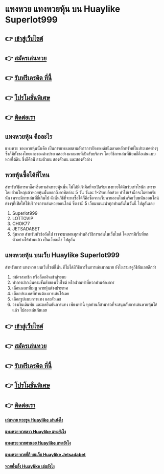 # แทงหวย แทงหวยหุ้น บน Huaylike Superlot999

## 👉 [เข้าสู่เว็บไซต์](https://bit.ly/3xtcDKy)
## 👉 [สมัครเล่นหวย](https://bit.ly/3UdnRN4)
## 👉 [รับฟรีเครดิต ที่นี้](https://bit.ly/3UdnRN4)
## 👉 [โปรโมชั่นพิเศษ](https://bit.ly/3UdnRN4)
## 👉 [ติดต่อเรา](https://bit.ly/3UdnRN4)

## แทงหวยหุ้น คืออะไร
แทงหวย ของหวยหุ้นนั้นคือ เป็นการแทงเลขตามอัตราการปิดของดัชนีตลาดหลักทรัพย์ในประเทศต่างๆ ซึ่งก็มีทั้งของไทยและของต่างประเทศอย่างมากมายที่เปิดรับบริการ โดยวิธีการเล่นที่นิยมก็คือเล่นแบบหวยใต้ดิน ซึ่งก็คือมี สามตัวบน สองตัวบน และสองตัวล่าง

## หวยหุ้นซื้อได้ที่ไหน
สำหรับวิธีการหาซื้อหรือหาเล่นหวยหุ้นนั้น ไม่ได้มีเจ้ามือที่จะเปิดรับแทงหวยใต้ดินรับเท่าไรนัก เพราะโดยส่วนใหญ่แล้วหวยหุ้นนั้นออกถึงอาทิตย์ละ 5 วัน วันละ 1-2รอบอีกด้วย ทำให้เจ้ามือจะไม่ค่อยรับนัก เพราะมีการเล่นที่ถี่เกินไป ดังนั้นวิธีที่จะหาซื้อได้ก็คือซื้อจากเว็บหวยออนไลน์หรือเว็บพนันออนไลน์ต่างๆที่เปิดให้ใช้บริการการเล่นหวยออนไลน์ ซึ่งเรามี 5 เว็บมาแนะนำทุกท่านกันในวันนี้ ไปดูกันเลย
1. Superlot999
2. LOTTOVIP
3. CHOK77
4. JETSADABET
5. ลุ้นหวย
สำหรับหัวข้อถัดไป เราจะมาสอนทุกท่านถึงวิธีการเล่นในเว็บไซต์ โดยเรามีเว็บที่ยกตัวอย่างให้ท่านแล้ว เป็นเว็บอะไร ไปดูกัน

## แทงหวยหุ้น บนเว็บ Huaylike Superlot999
สำหรับการ แทงหวย บนเว็บไซต์นี้นั้น ก็ไม่ได้มีวิธีการในการเล่นมากมาย ยังไงเรามาดูวิธีกันเลยดีกว่า
1. สมัครสมาชิก หรือล็อกอินเข้าสู่ระบบ
2. ทำการฝากเงินตามขั้นต่ำของเว็บไซต์ หรือฝากเท่าที่พวกท่านต้องการ
3. เลื่อนลงมาที่เมนู หวยหุ้นต่างประเทศ
4. เลือกประเทศที่ท่านต้องการเล่นได้เลย
5. เลือกรูปแบบการแทง และตัวเลข
6. วางเงินเดิมพัน และกดยืนยันการแทง
เพียงเท่านี้ ทุกท่านก็สามารถที่จะสนุกกับการเล่นหวยหุ้นได้แล้ว ไปลองเล่นกันเลย

## 👉 [เข้าสู่เว็บไซต์](https://bit.ly/3xtcDKy)
## 👉 [สมัครเล่นหวย](https://bit.ly/3UdnRN4)
## 👉 [รับฟรีเครดิต ที่นี้](https://bit.ly/3UdnRN4)
## 👉 [โปรโมชั่นพิเศษ](https://bit.ly/3UdnRN4)
## 👉 [ติดต่อเรา](https://bit.ly/3UdnRN4)

#### [เล่นหวย หวยรูด Huaylike เล่นยังไง](https://atom.io/themes/เล่นหวย%20หวยรูด%20Huaylike%20เล่นยังไง)
#### [แทงหวย หวยลาว Huaylike แทงยังไง](https://atom.io/themes/แทงหวย%20หวยลาว%20Huaylike%20แทงยังไง)
#### [แทงหวย หวยฮานอย Huaylike แทงยังไง](https://atom.io/themes/แทงหวย%20หวยฮานอย%20Huaylike%20แทงยังไง)
#### [แทงหวย หวยยี่กี บนเว็บ Huaylike Jetsadabet](https://atom.io/themes/แทงหวย%20หวยยี่กี%20บนเว็บ%20Huaylike%20Jetsadabet)
#### [หวยฮั่งเส็ง Huaylike เล่นยังไง](https://atom.io/themes/หวยฮั่งเส็ง%20Huaylike%20เล่นยังไง)